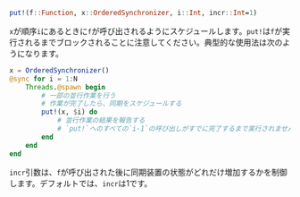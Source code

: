 ```julia
put!(f::Function, x::OrderedSynchronizer, i::Int, incr::Int=1)
```

`x`が順序`i`にあるときに`f`が呼び出されるようにスケジュールします。`put!`は`f`が実行されるまでブロックされることに注意してください。典型的な使用法は次のようになります。

```julia
x = OrderedSynchronizer()
@sync for i = 1:N
    Threads.@spawn begin
        # 一部の並行作業を行う
        # 作業が完了したら、同期をスケジュールする
        put!(x, $i) do
            # 並行作業の結果を報告する
            # `put!`へのすべての`i-1`の呼び出しがすでに完了するまで実行されません
        end
    end
end
```

`incr`引数は、`f`が呼び出された後に同期装置の状態がどれだけ増加するかを制御します。デフォルトでは、`incr`は1です。
